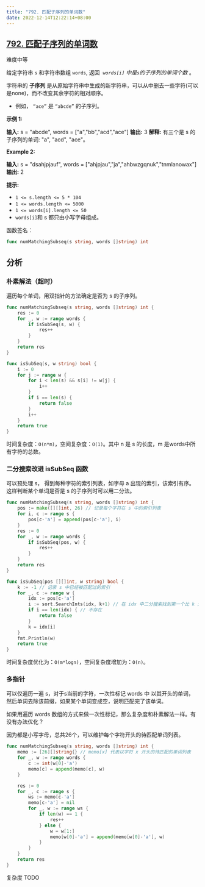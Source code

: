 ```yaml
---
title: "792. 匹配子序列的单词数"
date: 2022-12-14T12:22:14+08:00
---
```


## [792. 匹配子序列的单词数](https://leetcode.cn/problems/number-of-matching-subsequences/)

难度中等

给定字符串 `s` 和字符串数组 `words`, 返回  *`words[i]` 中是`s`的子序列的单词个数* 。

字符串的 **子序列** 是从原始字符串中生成的新字符串，可以从中删去一些字符(可以是none)，而不改变其余字符的相对顺序。

- 例如， `“ace”` 是 `“abcde”` 的子序列。

**示例 1:**

**输入:** s = "abcde", words = ["a","bb","acd","ace"]
**输出:** 3
**解释:** 有三个是 s 的子序列的单词: "a", "acd", "ace"。

**Example 2:**

**输入:** s = "dsahjpjauf", words = ["ahjpjau","ja","ahbwzgqnuk","tnmlanowax"]
**输出:** 2

**提示:**

- `1 <= s.length <= 5 * 104`
- `1 <= words.length <= 5000`
- `1 <= words[i].length <= 50`
- `words[i]`和 s 都只由小写字母组成。

函数签名：

```go
func numMatchingSubseq(s string, words []string) int
```

## 分析

### 朴素解法（超时）

遍历每个单词，用双指针的方法确定是否为 s 的子序列。

```go
func numMatchingSubseq(s string, words []string) int {
    res := 0
    for _, w := range words {
        if isSubSeq(s, w) {
            res++
        }
    }
    return res
}

func isSubSeq(s, w string) bool {
    i := 0
    for j := range w {
        for i < len(s) && s[i] != w[j] {
            i++
        }
        if i == len(s) {
            return false
        }
        i++
    }
    return true
}
```

时间复杂度：`O(n*m)`，空间复杂度：`O(1)`。其中 n 是 s 的长度，m 是words中所有字符的总数。

### 二分搜索改进 isSubSeq 函数

可以预处理 s， 得到每种字符的索引列表，如字母 a 出现的索引，该索引有序。这样判断某个单词是否是 s 的子序列时可以用二分法。

```go
func numMatchingSubseq(s string, words []string) int {
    pos := make([][]int, 26) // 记录每个字符在 s 中的索引列表
    for i, c := range s {
        pos[c-'a'] = append(pos[c-'a'], i)
    }
    res := 0
    for _, w := range words {
        if isSubSeq(pos, w) {
            res++
        }
    }
    return res
}

func isSubSeq(pos [][]int, w string) bool {
    k := -1 // 记录 s 中已经被匹配过的索引
    for _, c := range w {
        idx := pos[c-'a']
        i := sort.SearchInts(idx, k+1) // 在 idx 中二分搜索找到第一个比 k 大的值
        if i == len(idx) { // 不存在
            return false
        }
        k = idx[i]
    }
    fmt.Println(w)
    return true
}
```

时间复杂度优化为：`O(m*logn)`，空间复杂度增加为：`O(n)`。

### 多指针

可以仅遍历一遍 s，对于s当前的字符，一次性标记 words 中 以其开头的单词，然后单词去除该前缀，如果某个单词变成空，说明匹配完了该单词。

如果用遍历 words 数组的方式来做一次性标记，那么复杂度和朴素解法一样。有没有办法优化？

因为都是小写字母，总共26个，可以维护每个字符开头的待匹配单词列表。

```go
func numMatchingSubseq(s string, words []string) int {
    memo := [26][]string{} // memo[x] 代表以字符 x 开头的待匹配的单词列表
    for _, w := range words {
        c := int(w[0]-'a')
        memo[c] = append(memo[c], w)
    }

    res := 0
    for _, c := range s {
        ws := memo[c-'a']
        memo[c-'a'] = nil
        for _, w := range ws {
            if len(w) == 1 {
                res++
            } else {
                w = w[1:]
                memo[w[0]-'a'] = append(memo[w[0]-'a'], w)
            }
        }
    }
    return res
}
```

复杂度 TODO
